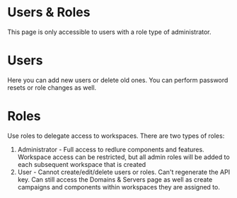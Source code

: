 # Users & Roles
This page is only accessible to users with a role type of administrator.

# Users
Here you can add new users or delete old ones. You can perform password resets or role changes as well.

# Roles
Use roles to delegate access to workspaces. There are two types of roles:
1. Administrator - Full access to redlure components and features. Workspace access can be restricted, but all admin roles will be added to each subsequent workspace that is created
2. User - Cannot create/edit/delete users or roles. Can't regenerate the API key. Can still access the Domains & Servers page as well as create campaigns and components within workspaces they are assigned to.

